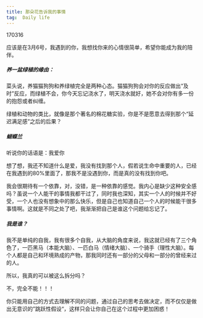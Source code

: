 ```yaml
---
title: 那朵花告诉我的事情
tag:  Daily life
---
```

170316

应该是在3月6号，我遇到的你，我想找你来的心情很简单，希望你能成为我的陪伴。

##### 养一盆绿植的缘由：

菜头说，养猫猫狗狗和养绿植完全是两种心态。猫猫狗狗会对你的反应做出“及时”反应，而绿植不会，你今天忘记浇水了，明天浇水就好，她不会对你有多一份的抱怨或者纠缠。

绿植和动物的类比，就像是那个著名的棉花糖实验，你是不是愿意去得到那个“延迟满足感”之后的后果？

##### 蝴蝶兰

听说你的话语是：我爱你

想了想，我还不知道什么是爱，我没有找到那个人，假若说生命中重要的人，已经在我遇到的80%里面了，那我不是没遇到你，而是真的没有找到你吧。

我会很期待有一个依靠，对，没错，是一种依靠的感觉。我内心是缺少这种安全感吗？虽说一个人能干的事情我都干过了，同时我也深知，其实一个人的时候并不好受，一个人也没有想象中的那么快乐，但是自己也知道自己一个人的时候能干很多事情啊。这就是不同之处了吧，我渐渐把自己是谁这个问题给忘记了。

##### 我是谁？

我不是单纯的自我，我有很多个自我，从大脑的角度来说，我这就已经有了三个角色了，一匹黑马（本能大脑）、一匹白马（情绪大脑）、一个骑手（理性大脑）。每个人都是自己和环境熟成的产物，那我同时还有一部分的父母和一部分的曾经来过的人。

所以，我真的可以被这么拆分吗？

不，完全不能！！！

你只能用自己的方式去理解不同的问题，通过自己的思考去做决定，而不仅仅是做出无意识的”跳跃性假设“，这样只会让你自己在这个过程中更加困惑！
